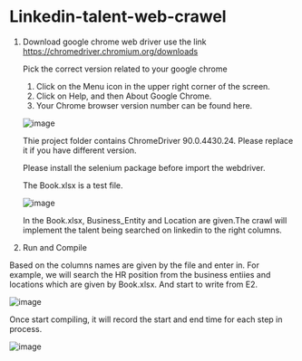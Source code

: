 # Linkedin-talent-web-crawel
1. Download google chrome web driver use the link
https://chromedriver.chromium.org/downloads

      Pick the correct version related to your google chrome
      1. Click on the Menu icon in the upper right corner of the screen.
      2. Click on Help, and then About Google Chrome.
      3. Your Chrome browser version number can be found here.
      
      ![image](https://user-images.githubusercontent.com/46506718/118541122-357cf300-b706-11eb-8d18-aa707a523031.png)
         
      Thie project folder contains ChromeDriver 90.0.4430.24. Please replace it if you have different version.
      
      Please install the selenium package before import the webdriver.
      
      The Book.xlsx is a test file.
      
      ![image](https://user-images.githubusercontent.com/46506718/118702848-4d1daf80-b7ca-11eb-83fc-8b0fd0eacd34.png)
      
      In the Book.xlsx, Business_Entity and Location are given.The crawl will implement the talent being searched on linkedin to the right columns.

2. Run and Compile

Based on the columns names are given by the file and enter in. For example, we will search the HR position from the business entiies and locations which are given by Book.xlsx. And start to write from E2. 

![image](https://user-images.githubusercontent.com/46506718/118704562-1cd71080-b7cc-11eb-9206-d12e5b5cbba2.png)

Once start compiling, it will record the start and end time for each step in process.

![image](https://user-images.githubusercontent.com/46506718/118705114-b0a8dc80-b7cc-11eb-8a08-ec657e9ab9f5.png)


      
      
